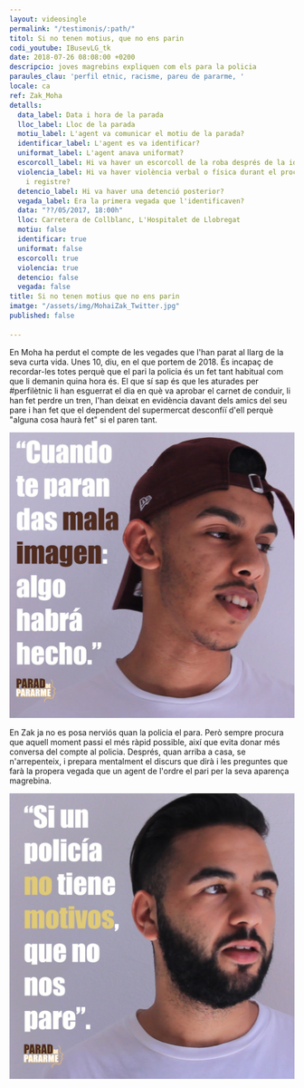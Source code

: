 ```yaml
---
layout: videosingle
permalink: "/testimonis/:path/"
titol: Si no tenen motius, que no ens parin
codi_youtube: IBusevLG_tk
date: 2018-07-26 08:08:00 +0200
descripcio: joves magrebins expliquen com els para la policia
paraules_clau: 'perfil etnic, racisme, pareu de pararme, '
locale: ca
ref: Zak_Moha
detalls:
  data_label: Data i hora de la parada
  lloc_label: Lloc de la parada
  motiu_label: L'agent va comunicar el motiu de la parada?
  identificar_label: L'agent es va identificar?
  uniformat_label: L'agent anava uniformat?
  escorcoll_label: Hi va haver un escorcoll de la roba després de la identificació?
  violencia_label: Hi va haver violència verbal o física durant el procediment d'identificació
    i registre?
  detencio_label: Hi va haver una detenció posterior?
  vegada_label: Era la primera vegada que l'identificaven?
  data: "??/05/2017, 18:00h"
  lloc: Carretera de Collblanc, L'Hospitalet de Llobregat
  motiu: false
  identificar: true
  uniformat: false
  escorcoll: true
  violencia: true
  detencio: false
  vegada: false
title: Si no tenen motius que no ens parin
imatge: "/assets/img/MohaiZak_Twitter.jpg"
published: false

---
```

En Moha ha perdut el compte de les vegades que l'han parat al llarg de la seva curta vida. Unes 10, diu, en el que portem de 2018. És incapaç de recordar-les totes perquè que el pari la policia és un fet tant habitual com que li demanin quina hora és. El que sí sap és que les aturades per #perfilètnic li han esguerrat el dia en què va aprobar el carnet de conduir, li han fet perdre un tren, l'han deixat en evidència davant dels amics del seu pare i han fet que el dependent del supermercat desconfiï d'ell perquè "alguna cosa haurà fet" si el paren tant.

![](/assets/img/Moha_insta.jpg)

En Zak ja no es posa nerviós quan la policia el para. Però sempre procura que aquell moment passi el més ràpid possible, així que evita donar més conversa del compte al policia. Després, quan arriba a casa, se n'arrepenteix, i prepara mentalment el discurs que dirà i les preguntes que farà la propera vegada que un agent de l'ordre el pari per la seva aparença magrebina.

![](/assets/img/Zak_insta.jpg)